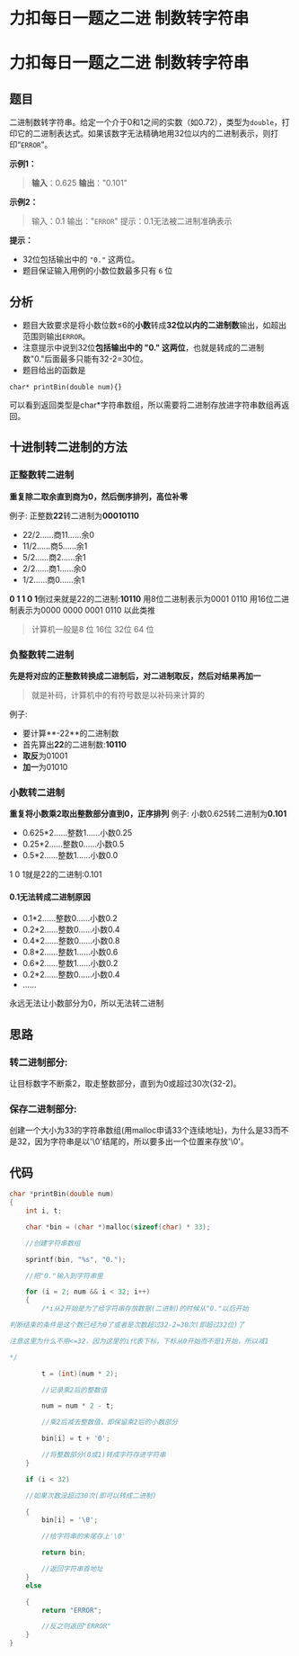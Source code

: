# 力扣每日一题之二进 制数转字符串

# 力扣每日一题之二进 制数转字符串

## 题目

二进制数转字符串。给定一个介于0和1之间的实数（如0.72），类型为`double`，打印它的二进制表达式。如果该数字无法精确地用32位以内的二进制表示，则打印“`ERROR`”。

**示例1：**

> **输入**：0.625
> **输出**："0.101"

**示例2：**

> 输入：0.1
> 输出："`ERROR`" 提示：0.1无法被二进制准确表示

**提示：**

- 32位包括输出中的 `"0."` 这两位。
- 题目保证输入用例的小数位数最多只有 `6` 位

## 分析

- 题目大致要求是将小数位数≤6的**小数**转成**32位以内的二进制数**输出，如超出范围则输出`ERROR`。
- 注意提示中说到32位**包括输出中的 "0." 这两位**，也就是转成的二进制数"0."后面最多只能有32-2=30位。
- 题目给出的函数是

```
char* printBin(double num){}
```

可以看到返回类型是char*字符串数组，所以需要将二进制存放进字符串数组再返回。

## 十进制转二进制的方法

### 正整数转二进制

**重复除二取余直到商为0，然后倒序排列，高位补零**

例子:
正整数**22**转二进制为**00010110**

- 22/2……商11……余0
- 11/2……商5……余1
- 5/2……商2……余1
- 2/2……商1……余0
- 1/2……商0……余1

**0 1 1 0 1**倒过来就是22的二进制:**10110**
用8位二进制表示为0001 0110
用16位二进制表示为0000 0000 0001 0110
以此类推

> 计算机一般是8 位 16位 32位 64 位

### 负整数转二进制

**先是将对应的正整数转换成二进制后，对二进制取反，然后对结果再加一**

> 就是补码，计算机中的有符号数是以补码来计算的

例子:

- 要计算**-22**的二进制数
- 首先算出**22**的二进制数:**10110**
- **取反**为01001
- **加一**为01010

### 小数转二进制

**重复将小数乘2取出整数部分直到0，正序排列**
例子:
小数0.625转二进制为**0.101**

- 0.625*2……整数1……小数0.25
- 0.25*2……整数0……小数0.5
- 0.5*2……整数1……小数0.0

1 0 1就是22的二进制:0.101

#### 0.1无法转成二进制原因

- 0.1*2……整数0……小数0.2
- 0.2*2……整数0……小数0.4
- 0.4*2……整数0……小数0.8
- 0.8*2……整数1……小数0.6
- 0.6*2……整数1……小数0.2
- 0.2*2……整数0……小数0.4
- ……

永远无法让小数部分为0，所以无法转二进制

## 思路

### 转二进制部分:

让目标数字不断乘2，取走整数部分，直到为0或超过30次(32-2)。

### 保存二进制部分:

创建一个大小为33的字符串数组(用malloc申请33个连续地址)，为什么是33而不是32，因为字符串是以'\0'结尾的，所以要多出一个位置来存放'\0'。

## 代码

```c
char *printBin(double num)
{
    int i, t;

    char *bin = (char *)malloc(sizeof(char) * 33);

    //创建字符串数组

    sprintf(bin, "%s", "0.");

    //把"0."输入到字符串里

    for (i = 2; num && i < 32; i++)
    {
        /*i从2开始是为了给字符串存放数据(二进制)的时候从"0."以后开始

判断结束的条件是这个数已经为0了或者是次数超过32-2=30次(即超过32位)了

注意这里为什么不用<=32，因为这里的i代表下标，下标从0开始而不是1开始，所以减1

*/

        t = (int)(num * 2);

        //记录乘2后的整数值

        num = num * 2 - t;

        //乘2后减去整数值，即保留乘2后的小数部分

        bin[i] = t + '0';

        //将整数部分(0或1)转成字符存进字符串
    }

    if (i < 32)

    //如果次数没超过30次(即可以转成二进制)

    {
        bin[i] = '\0';

        //给字符串的末尾存上'\0'

        return bin;

        //返回字符串首地址
    }
    else

    {
        return "ERROR";

        //反之则返回"ERROR"
    }
}
```

